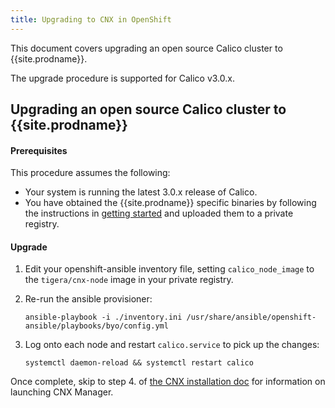```yaml
---
title: Upgrading to CNX in OpenShift
---
```


This document covers upgrading an open source Calico cluster to {{site.prodname}}.

The upgrade procedure is supported for Calico v3.0.x.

## Upgrading an open source Calico cluster to {{site.prodname}}

#### Prerequisites

This procedure assumes the following:

- Your system is running the latest 3.0.x release of Calico.
- You have obtained the {{site.prodname}} specific binaries by following the instructions in [getting started]({{site.baseurl}}/{{page.version}}/getting-started/) and uploaded them to a private registry.

#### Upgrade

1. Edit your openshift-ansible inventory file, setting `calico_node_image`
   to the `tigera/cnx-node` image in your private registry.

2. Re-run the ansible provisioner:

       ansible-playbook -i ./inventory.ini /usr/share/ansible/openshift-ansible/playbooks/byo/config.yml

3. Log onto each node and restart `calico.service` to pick up the changes:

       systemctl daemon-reload && systemctl restart calico

Once complete, skip to step 4. of [the CNX installation doc](installation/) for information on launching CNX Manager.
